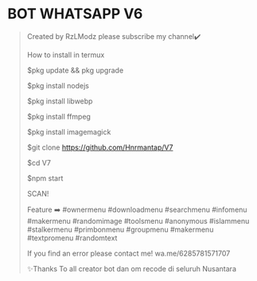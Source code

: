 # BOT WHATSAPP V6
> Created by RzLModz
> please subscribe my channel✔️
> 
> How to install in termux
>
> $pkg update && pkg upgrade
>
> $pkg install nodejs
>
> $pkg install libwebp
>
> $pkg install ffmpeg
>
> $pkg install imagemagick
>
> $git clone https://github.com/Hnrmantap/V7
>
> $cd V7
>
> $npm start
>
> SCAN!
>
> Feature ➡️
#ownermenu
#downloadmenu
#searchmenu
#infomenu
#makermenu
#randomimage
#toolsmenu
#anonymous
#islammenu
#stalkermenu
#primbonmenu
#groupmenu
#makermenu
#textpromenu
#randomtext
>
> If you find an error please contact me!
wa.me/6285781571707
>
> ✨Thanks To all creator bot dan om recode di seluruh Nusantara
